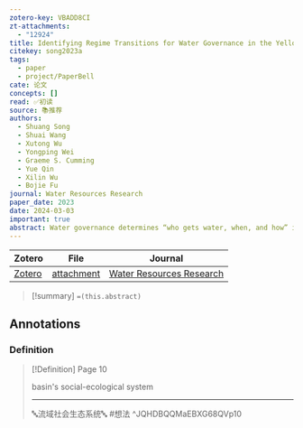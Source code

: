 ```yaml
---
zotero-key: VBADD8CI
zt-attachments:
  - "12924"
title: Identifying Regime Transitions for Water Governance in the Yellow River Basin, China
citekey: song2023a
tags:
  - paper
  - project/PaperBell
cate: 论文
concepts: []
read: ✅初读
source: 📚推荐
authors:
  - Shuang Song
  - Shuai Wang
  - Xutong Wu
  - Yongping Wei
  - Graeme S. Cumming
  - Yue Qin
  - Xilin Wu
  - Bojie Fu
journal: Water Resources Research
paper_date: 2023
date: 2024-03-03
important: true
abstract: Water governance determines “who gets water, when, and how” in most large river basins. Shifts in water governance regimes from natural to social-ecological or “hydrosocial” carry profound implications for human wellbeing; identifying regime changes in water governance is critical to navigating social-ecological transitions and guiding sustainability. We characterized water governance along with the three main aspects—stress, purpose, and allocation—to develop a quantitative integrated water governance index (IWGI) at a basin scale. Applying the IWGI to the rapidly changing Yellow River Basin (YRB) in China clarifies shifts in water governance between massive supply, transformation governance, and adaptation-oriented regimes. In the YRB, the underlying causes of regime shifts were increasing water supply and demand before the governance transformation and re-allocation and regulation after the change. The IWGI offers a comprehensive and straightforward approach to linking water governance regimes to sustainability, providing valuable insights into hydrosocial transitions.
---
```


| Zotero | File | Journal |
| ---- | ---- | ---- |
| [Zotero](zotero://select/library/items/VBADD8CI) | [attachment](<file:///Users/songshgeo/Zotero/storage/EBXG68QV/Song%20%E7%AD%89%20-%202023%20-%20Identifying%20Regime%20Transitions%20for%20Water%20Governance%20in%20the%20Yellow%20River%20Basin,%20China.pdf>) | [Water Resources Research](https://onlinelibrary.wiley.com/doi/abs/10.1029/2022WR033819) |

> [!summary]
> `=(this.abstract)`

## Annotations

### Definition

> [!Definition] Page 10
>
> basin's social-ecological system
>
> ---
> 🔤流域社会生态系统🔤 #想法
> ^JQHDBQQMaEBXG68QVp10
